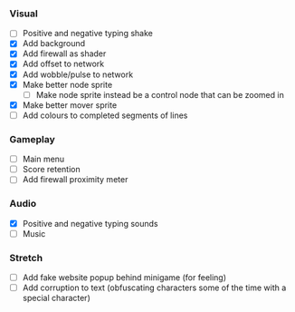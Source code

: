### Visual
- [ ] Positive and negative typing shake
- [x] Add background
- [x] Add firewall as shader
- [x] Add offset to network
- [x] Add wobble/pulse to network
- [x] Make better node sprite
	- [ ] Make node sprite instead be a control node that can be zoomed in
- [x] Make better mover sprite
- [ ] Add colours to completed segments of lines

### Gameplay
- [ ] Main menu
- [ ] Score retention
- [ ] Add firewall proximity meter

### Audio
- [x] Positive and negative typing sounds
- [ ] Music

### Stretch
- [ ] Add fake website popup behind minigame (for feeling)
- [ ] Add corruption to text (obfuscating characters some of the time with a special character)